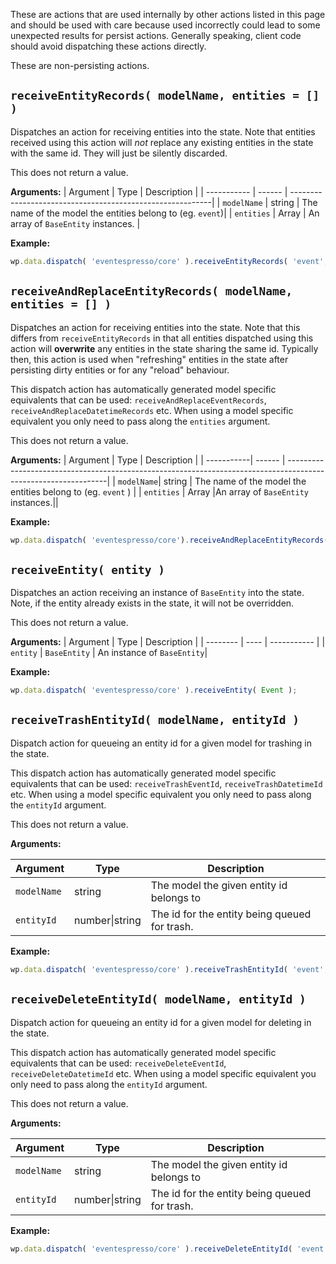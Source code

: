 These are actions that are used internally by other actions listed in this page and should be used with care because used incorrectly could lead to some unexpected results for persist actions.  Generally speaking, client code should avoid dispatching these actions directly.

These are non-persisting actions.

## `receiveEntityRecords( modelName, entities = [] )`

Dispatches an action for receiving entities into the state.  Note that entities received using this action will _not_ replace any existing entities in the state with the same id.  They will just be silently discarded.

This does not return a value.

**Arguments:**
| Argument    | Type   | Description                                               |
| ----------- | ------ | ----------------------------------------------------------|
| `modelName` | string | The name of the model the entities belong to (eg. `event`)|
| `entities`  | Array  | An array of `BaseEntity` instances.                       |

**Example:**
```js
wp.data.dispatch( 'eventespresso/core' ).receiveEntityRecords( 'event', [ EventA, EventB] );
```
## `receiveAndReplaceEntityRecords( modelName, entities = [] )`
Dispatches an action for receiving entities into the state.  Note that this differs from `receiveEntityRecords` in that all entities dispatched using this action will **overwrite** any entities in the state sharing the same id.  Typically then, this action is used when  "refreshing" entities in the state after persisting dirty entities or for any "reload" behaviour.

This dispatch action has automatically generated model specific equivalents that can be used: `receiveAndReplaceEventRecords`, `receiveAndReplaceDatetimeRecords` etc.  When using a model specific equivalent you only need to pass along the `entities` argument.

This does not return a value.

**Arguments:**
| Argument   | Type   | Description                                                                                                    |
| -----------| ------ | ---------------------------------------------------------------------------------------------------------------|
| `modelName`| string | The name of the model the entities belong to (eg. `event` )                                                    |
| `entities` | Array |An array of `BaseEntity` instances.||

**Example:**
```js
wp.data.dispatch( 'eventespresso/core').receiveAndReplaceEntityRecords( 'event', [ EventA, EventB ] );
```

## `receiveEntity( entity )`
Dispatches an action receiving an instance of `BaseEntity` into the state.  Note, if the entity already exists in the state, it will not be overridden.

This does not return a value.

**Arguments:**
| Argument | Type | Description |
| -------- | ---- | ----------- |
| `entity`         | `BaseEntity`      | An instance of `BaseEntity`|

**Example:**
```js
wp.data.dispatch( 'eventespresso/core' ).receiveEntity( Event );
```

## `receiveTrashEntityId( modelName, entityId )`
Dispatch action for queueing an entity id for a given model for trashing in the state.

This dispatch action has automatically generated model specific equivalents that can be used: `receiveTrashEventId`, `receiveTrashDatetimeId` etc.  When using a model specific equivalent you only need to pass along the `entityId` argument.

This does not return a value.

**Arguments:**

| Argument    | Type   | Description                              |
| ----------- | ------ | ---------------------------------------- |
| `modelName` | string | The model the given entity id belongs to |
| `entityId`  | number\|string | The id for the entity being queued for trash.

**Example:**
```js
wp.data.dispatch( 'eventespresso/core' ).receiveTrashEntityId( 'event', 10 );
```

## `receiveDeleteEntityId( modelName, entityId )`
Dispatch action for queueing an entity id for a given model for deleting in the state.

This dispatch action has automatically generated model specific equivalents that can be used: `receiveDeleteEventId`, `receiveDeleteDatetimeId` etc.  When using a model specific equivalent you only need to pass along the `entityId` argument.

This does not return a value.

**Arguments:**

| Argument    | Type   | Description                              |
| ----------- | ------ | ---------------------------------------- |
| `modelName` | string | The model the given entity id belongs to |
| `entityId`  | number\|string | The id for the entity being queued for trash.

**Example:**
```js
wp.data.dispatch( 'eventespresso/core' ).receiveDeleteEntityId( 'event', 10 );
```